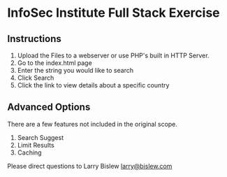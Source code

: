 # InfoSec Institute Full Stack Exercise
## Instructions
1. Upload the Files to a webserver or use PHP's built in HTTP Server.
2. Go to the index.html page
3. Enter the string you would like to search
4. Click Search
5. Click the link to view details about a specific country


## Advanced Options
There are a few features not included in the original scope.
1. Search Suggest
2. Limit Results
3. Caching  

Please direct questions to Larry Bislew larry@bislew.com
